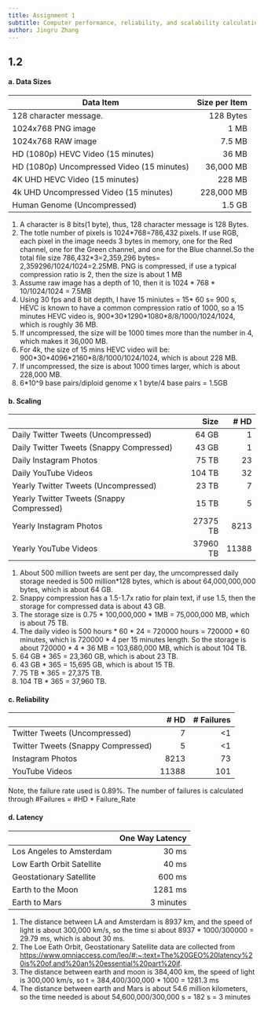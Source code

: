 ```yaml
---
title: Assignment 1
subtitle: Computer performance, reliability, and scalability calculation
author: Jingru Zhang
---
```


## 1.2 

#### a. Data Sizes

| Data Item                                  | Size per Item | 
|--------------------------------------------|--------------:|
| 128 character message.                     | 128 Bytes     |
| 1024x768 PNG image                         | 1 MB          |
| 1024x768 RAW image                         | 7.5 MB        | 
| HD (1080p) HEVC Video (15 minutes)         | 36 MB         |
| HD (1080p) Uncompressed Video (15 minutes) | 36,000 MB     |
| 4K UHD HEVC Video (15 minutes)             | 228 MB        |
| 4k UHD Uncompressed Video (15 minutes)     | 228,000 MB    |
| Human Genome (Uncompressed)                | 1.5 GB        |

1. A character is 8 bits(1 byte), thus, 128 character message is 128 Bytes.
2. The totle number of pixels is 1024\*768=786,432 pixels. If use RGB, each pixel in the image needs 3 bytes in memory, one for the Red channel, one for the Green channel, and one for the Blue channel.So the total file size 786,432\*3=2,359,296 bytes= 2,359296/1024/1024=2.25MB. PNG is compressed, if use a typical compression ratio is 2, then the size is about 1 MB
3. Assume raw image has a depth of 10, then it is 1024 * 768 * 10/1024/1024 = 7.5MB
4. Using 30 fps and 8 bit depth, I have 15 miniutes = 15* 60 s= 900 s, HEVC is known to have a common compression ratio of 1000, so a 15 minutes HEVC video is, 900\*30\*1290\*1080\*8/8/1000/1024/1024, which is roughly 36 MB.
5. If uncompressed, the size will be 1000 times more than the number in 4, which makes it 36,000 MB.
6. For 4k, the size of 15 mins HEVC video will be: 900\*30\*4096\*2160\*8/8/1000/1024/1024, which is about 228 MB.
7. If uncompressed, the size is about 1000 times larger, which is about 228,000 MB.
8. 6\*10^9 base pairs/diploid genome x 1 byte/4 base pairs = 1.5GB

#### b. Scaling

|                                           | Size     | # HD | 
|-------------------------------------------|---------:|-----:|
| Daily Twitter Tweets (Uncompressed)       | 64 GB    |  1   |
| Daily Twitter Tweets (Snappy Compressed)  | 43 GB    |  1   |
| Daily Instagram Photos                    | 75 TB    | 23   |
| Daily YouTube Videos                      | 104 TB   | 32   |
| Yearly Twitter Tweets (Uncompressed)      | 23 TB    |  7   |
| Yearly Twitter Tweets (Snappy Compressed) | 15 TB    |  5   |
| Yearly Instagram Photos                   | 27375 TB | 8213 |
| Yearly YouTube Videos                     | 37960 TB | 11388|

1. About 500 million tweets are sent per day, the umcompressed daily storage needed is 500 million\*128 bytes, which is about 64,000,000,000 bytes, which is about 64 GB.
2. Snappy compression has a 1.5-1.7x ratio for plain text, if use 1.5, then the storage for compressed data is about 43 GB.
3. The storage size is 0.75 * 100,000,000 * 1MB = 75,000,000 MB, which is about 75 TB.
4. The daily video is 500 hours * 60 * 24 = 720000 hours = 720000 * 60 minutes, which is 720000 * 4 per 15 minutes length. So the storage is about 720000 * 4 * 36 MB = 103,680,000 MB, which is about 104 TB.
5. 64 GB * 365 = 23,360 GB, which is about 23 TB.
6. 43 GB * 365 = 15,695 GB, which is about 15 TB.
7. 75 TB * 365 = 27,375 TB.
8. 104 TB * 365 = 37,960 TB.

#### c. Reliability
|                                    | # HD | # Failures |
|------------------------------------|-----:|-----------:|
| Twitter Tweets (Uncompressed)      | 7    |      <1    |
| Twitter Tweets (Snappy Compressed) | 5    |      <1    |
| Instagram Photos                   | 8213 |      73    |
| YouTube Videos                     |11388 |      101   |

Note, the failure rate  used is 0.89%. The number of failures is calculated through #Failures =  #HD * Failure_Rate

#### d. Latency

|                           | One Way Latency      |
|---------------------------|---------------------:|
| Los Angeles to Amsterdam  | 30 ms                |
| Low Earth Orbit Satellite | 40 ms                |
| Geostationary Satellite   | 600 ms               |
| Earth to the Moon         | 1281 ms              |
| Earth to Mars             | 3 minutes            | 

1. The distance between LA and Amsterdam is 8937 km, and the speed of light is about 300,000 km/s, so the time si about 8937 * 1000/300000 = 29.79 ms, which is about 30 ms.
2. The Loe Eath Orbit, Geostationary Satellite data are collected from https://www.omniaccess.com/leo/#:~:text=The%20GEO%20latency%20is%20of,and%20an%20essential%20part%20if.
3. The distance between earth and moon is 384,400 km, the speed of light is 300,000 km/s, so t = 384,400/300,000 * 1000 = 1281.3 ms
4. The distance between earth and Mars is about 54.6 million kilometers, so the time needed is about 54,600,000/300,000 s = 182 s = 3 minutes